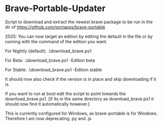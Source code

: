 # Brave-Portable-Updater
Script to download and extract the newest brave package to be run in the dir of https://github.com/portapps/brave-portable


2025: You can now target an edition by editing the default in the file or by running with the command of the edition you want.

For Nightly (default):
.\download_brave.ps1

For Beta:
.\download_brave.ps1 -Edition beta

For Stable:
.\download_brave.ps1 -Edition stable

It should now also check if the version is in place and skip downloading if it is.

If you want to run at boot edit the script to point towards the download_brave.ps1. [if its in the same directory as download_brave.ps1 it should now find it automatically however.] 

This is currently configured for Windows, as brave-portable is for Windows. Therefore I am now deprecating .py and .js
